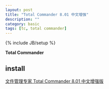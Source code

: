 ```yaml
---
layout: post
title: "Total Commander 8.01 中文增强"
description: ""
category: basic
tags: [tc, total commander]
---
```

{% include JB/setup %}

**Total Commander** 

## install ##

[文件管理专家 Total Commander 8.01 中文增强版](http://iyoung.blog.163.com/blog/static/1667888072010615102525643/)

